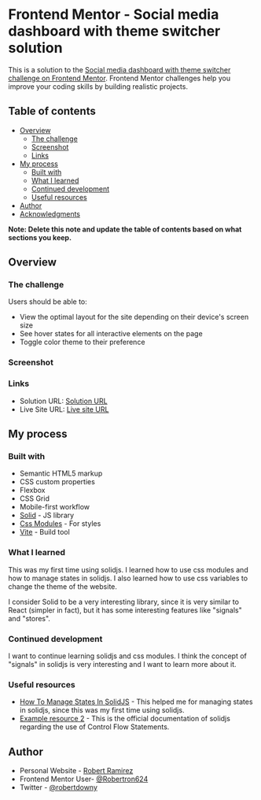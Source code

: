 # Frontend Mentor - Social media dashboard with theme switcher solution

This is a solution to the [Social media dashboard with theme switcher challenge on Frontend Mentor](https://www.frontendmentor.io/challenges/social-media-dashboard-with-theme-switcher-6oY8ozp_H). Frontend Mentor challenges help you improve your coding skills by building realistic projects. 

## Table of contents

- [Overview](#overview)
  - [The challenge](#the-challenge)
  - [Screenshot](#screenshot)
  - [Links](#links)
- [My process](#my-process)
  - [Built with](#built-with)
  - [What I learned](#what-i-learned)
  - [Continued development](#continued-development)
  - [Useful resources](#useful-resources)
- [Author](#author)
- [Acknowledgments](#acknowledgments)

**Note: Delete this note and update the table of contents based on what sections you keep.**

## Overview

### The challenge

Users should be able to:

- View the optimal layout for the site depending on their device's screen size
- See hover states for all interactive elements on the page
- Toggle color theme to their preference

### Screenshot

### Links

- Solution URL: [Solution URL](https://github.com/Robertron624/social-media-dashboard)
- Live Site URL: [Live site URL](https://your-live-site-url.com)

## My process

### Built with

- Semantic HTML5 markup
- CSS custom properties
- Flexbox
- CSS Grid
- Mobile-first workflow
- [Solid](https://solidjs.com/) - JS library
- [Css Modules](https://github.com/css-modules/css-modules) - For styles
- [Vite](vitejs.dev) - Build tool

### What I learned

This was my first time using solidjs. I learned how to use css modules and how to manage states in solidjs. I also learned how to use css variables to change the theme of the website.

I consider Solid to be a very interesting library, since it is very similar to React (simpler in fact), but it has some interesting features like "signals" and "stores".


### Continued development

I want to continue learning solidjs and css modules. I think the concept of "signals" in solidjs is very interesting and I want to learn more about it.

### Useful resources

- [How To Manage States In SolidJS](https://techblog.geekyants.com/how-to-manage-states-in-solidjs) - This helped me for managing states in solidjs, since this was my first time using solidjs.
- [Example resource 2](https://www.solidjs.com/tutorial/flow_for) - This is the official documentation of solidjs regarding the use of Control Flow Statements.

## Author

- Personal Website - [Robert Ramirez](https://robert-ramirez.netlify.app)
- Frontend Mentor User- [@Robertron624](https://www.frontendmentor.io/profile/Robertron624)
- Twitter - [@robertdowny](https://www.twitter.com/robertdowny)